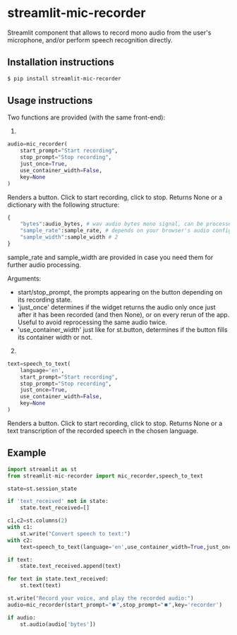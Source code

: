 # streamlit-mic-recorder

Streamlit component that allows to record mono audio from the user's microphone, and/or perform speech recognition directly.

## Installation instructions

```sh
$ pip install streamlit-mic-recorder
```

## Usage instructions

Two functions are provided (with the same front-end):

1.
```python
audio=mic_recorder(
    start_prompt="Start recording",
    stop_prompt="Stop recording", 
    just_once=True,
    use_container_width=False,
    key=None
)
```
Renders a button. Click to start recording, click to stop. Returns None or a dictionary with the following structure:
```python
{
    "bytes":audio_bytes, # wav audio bytes mono signal, can be processed directly by st.audio
    "sample_rate":sample_rate, # depends on your browser's audio configuration
    "sample_width":sample_width # 2
}
```
sample_rate and sample_width are provided in case you need them for further audio processing.

Arguments:
- start/stop_prompt, the prompts appearing on the button depending on its recording state.
- 'just_once' determines if the widget returns the audio only once just after it has been recorded (and then None), or on every rerun of the app. Useful to avoid reprocessing the same audio twice.
- 'use_container_width' just like for st.button, determines if the button fills its container width or not.  

2.
```python
text=speech_to_text(
    language='en',
    start_prompt="Start recording",
    stop_prompt="Stop recording", 
    just_once=True,
    use_container_width=False,
    key=None
)
```
Renders a button. Click to start recording, click to stop. Returns None or a text transcription of the recorded speech in the chosen language. 

## Example

```python
import streamlit as st
from streamlit-mic-recorder import mic_recorder,speech_to_text

state=st.session_state

if 'text_received' not in state:
    state.text_received=[]

c1,c2=st.columns(2)
with c1:
    st.write("Convert speech to text:")
with c2:
    text=speech_to_text(language='en',use_container_width=True,just_once=True,key='STT')

if text:       
    state.text_received.append(text)

for text in state.text_received:
    st.text(text)

st.write("Record your voice, and play the recorded audio:")
audio=mic_recorder(start_prompt="⏺️",stop_prompt="⏹️",key='recorder')

if audio:       
    st.audio(audio['bytes'])
```